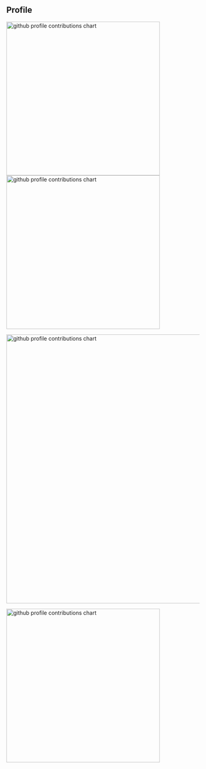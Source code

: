 ## Profile

<p align="left">
  <picture>
        <source media="(prefers-color-scheme: dark)"  srcset="output/metrics.base.svg" width="400" />
    <source media="(prefers-color-scheme: light)" srcset="output/metrics.base.svg" width="400" />
    <img alt="github profile contributions chart"    src="https://raw.githubusercontent.com/tuesdayjz/tuesdayjz/output-3d-contrib/day.svg" />
  </picture>
  <picture>
        <source media="(prefers-color-scheme: dark)"  srcset="output/details.svg" width="400" />
    <source media="(prefers-color-scheme: light)" srcset="output/details.svg" width="400" />
    <img alt="github profile contributions chart"    src="https://raw.githubusercontent.com/tuesdayjz/tuesdayjz/output-3d-contrib/day.svg" />
  </picture>
</p>

<p align="left" >
    <picture>
        <source media="(prefers-color-scheme: dark)"  srcset="profile-3d-contrib/profile-night-rainbow.svg" width="700" />
        <source media="(prefers-color-scheme: light)" srcset="profile-3d-contrib/profile-season-animate.svg" width="700" />
        <img alt="github profile contributions chart"    src="https://raw.githubusercontent.com/tuesdayjz/tuesdayjz/output-3d-contrib/day.svg" />
    </picture>
</p>

<p align="left">
<picture>
    <source media="(prefers-color-scheme: light)"  srcset="output/metrics.plugin.achievements.compact.svg" width="400" />
    <source media="(prefers-color-scheme: dark)"  srcset="output/metrics.plugin.achievements.compact.svg" width="400" />
    <img alt="github profile contributions chart"    src="https://raw.githubusercontent.com/tuesdayjz/tuesdayjz/output-3d-contrib/day.svg" />
</picture>
